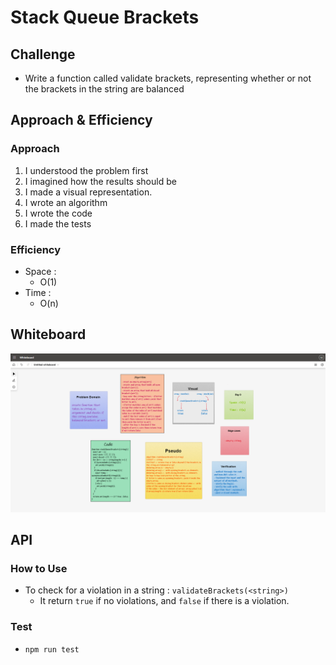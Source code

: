 # Stack Queue Brackets

## Challenge  
- Write a function called validate brackets, representing whether or not the brackets in the string are balanced

## Approach & Efficiency  

### Approach   
1. I understood the problem first
1. I imagined how the results should be
1. I made a visual representation.
1. I wrote an algorithm
1. I wrote the code
1. I made the tests   

### Efficiency
- Space :  
  - O(1)
- Time :  
  - O(n)  

## Whiteboard  
![](stack-queue-brackets.png)

## API  

### How to Use
- To check for a violation in a string : `validateBrackets(<string>)`  
  - It return `true` if no violations, and `false` if there is a violation.

### Test

- `npm run test`